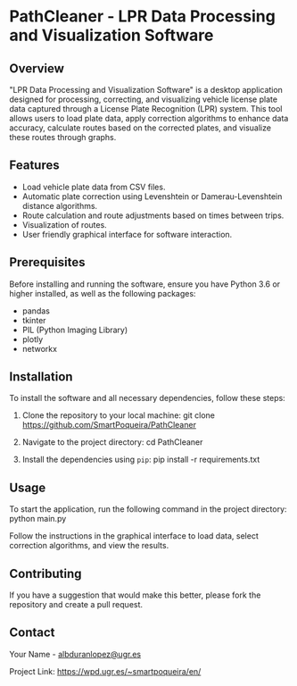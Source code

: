 # PathCleaner - LPR Data Processing and Visualization Software

## Overview
"LPR Data Processing and Visualization Software" is a desktop application designed for processing, correcting, and visualizing vehicle license plate data captured through a License Plate Recognition (LPR) system. This tool allows users to load plate data, apply correction algorithms to enhance data accuracy, calculate routes based on the corrected plates, and visualize these routes through graphs.

## Features
- Load vehicle plate data from CSV files.
- Automatic plate correction using Levenshtein or Damerau-Levenshtein distance algorithms.
- Route calculation and route adjustments based on times between trips.
- Visualization of routes.
- User friendly graphical interface for software interaction.

## Prerequisites
Before installing and running the software, ensure you have Python 3.6 or higher installed, as well as the following packages:
- pandas
- tkinter
- PIL (Python Imaging Library)
- plotly
- networkx

## Installation
To install the software and all necessary dependencies, follow these steps:

1. Clone the repository to your local machine:
git clone https://github.com/SmartPoqueira/PathCleaner

2. Navigate to the project directory:
cd PathCleaner

3. Install the dependencies using `pip`:
pip install -r requirements.txt


## Usage
To start the application, run the following command in the project directory:
python main.py

Follow the instructions in the graphical interface to load data, select correction algorithms, and view the results.

## Contributing
If you have a suggestion that would make this better, please fork the repository and create a pull request.

## Contact
Your Name - albduranlopez@ugr.es

Project Link: https://wpd.ugr.es/~smartpoqueira/en/

